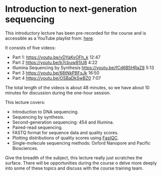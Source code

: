 # Introduction to next-generation sequencing

This introductory lecture has been pre-recorded for the course and is accessible as a YouTube playlist from: [here](https://www.youtube.com/playlist?list=PL7pQ8oKpQhFWR-_R26obCTtBSFprLlkLP).

It consists of five videos:
- Part 1: https://youtu.be/vDYaKvOFh_k 12:47
- Part 2 https://youtu.be/b7cbuw81iU8 4:22
- Illumina Sequencing by Synthesis https://youtu.be/fCd6B5HRaZ8 5:13
- Part 3 https://youtu.be/68tNkPBFsJk 16:50
- Part 4 https://youtu.be/OSBaDkSwBZ0 7:07

The total length of the videos is about 48 minutes, so we have about 10 minutes for discussion during the one-hour session.

This lecture covers:

 - Introduction to DNA sequencing.
 - Sequencing by synthesis.
 - Second-generation sequencing: 454 and Illumina.
 - Paired-read sequencing.
 - FASTQ format for sequence data and quality scores.
 - Plotting distributions of quality scores using [FastQC](https://www.bioinformatics.babraham.ac.uk/projects/fastqc/). 
 - Single-molecule sequencing methods: Oxford Nanopore and Pacific Biosciences.

Give the breadth of the subject, this lecture really just scratches the surface. There will be opportunities during the course o delve more deeply into some of these topics and discuss with the course training team.
